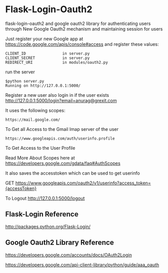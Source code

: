 Flask-Login-Oauth2 
==================

flask-login-oauth2 and google oauth2 library for authenticating users through New Google Oauth2 mechanism and maintaining session for users

Just register your new Google app at https://code.google.com/apis/console#access 
and register these values:

    CLIENT_ID                in server.py
    CLIENT_SECRET            in server.py
    REDIRECT_URI             in modules/oauth2.py

run the server 

    $python server.py
    Running on http://127.0.0.1:5000/

Register a new user also login in if the user exists
http://127.0.0.1:5000/login?email=anurag@grexit.com

It uses the following scopes:

    https://mail.google.com/

To Get all Access to the Gmail Imap server of the user 

    https://www.googleapis.com/auth/userinfo.profile    
    
To Get Access to the User Profile 

Read More About Scopes here at https://developers.google.com/gdata/faq#AuthScopes

It also saves the accesstoken which can be used to get userinfo

GET https://www.googleapis.com/oauth2/v1/userinfo?access_token={accessToken}

To Logout
http://127.0.0.1:5000/logout

Flask-Login Reference
---------------------
http://packages.python.org/Flask-Login/

Google Oauth2 Library Reference
-------------------------------

https://developers.google.com/accounts/docs/OAuth2Login

https://developers.google.com/api-client-library/python/guide/aaa_oauth

